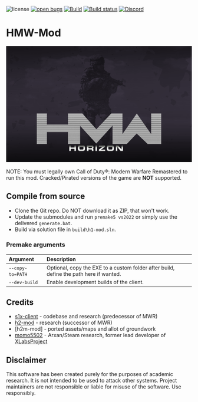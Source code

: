 ![license](https://img.shields.io/github/license/auroramod/h1-mod.svg)
[![open bugs](https://img.shields.io/github/issues/auroramod/h1-mod/bug?label=bugs)](https://github.com/auroramod/h1-mod/issues?q=is%3Aissue+is%3Aopen+label%3Abug)
[![Build](https://github.com/auroramod/h1-mod/workflows/Build/badge.svg)](https://github.com/auroramod/h1-mod/actions)
[![Build status](https://ci.appveyor.com/api/projects/status/0sh80kdnsvm53rno?svg=true)](https://ci.appveyor.com/project/auroramod/h1-mod)
[![Discord](https://img.shields.io/discord/1272500523010097202?color=%237289DA&label=members&logo=discord&logoColor=%23FFFFFF)](https://discord.gg/horizonmw)

# HMW-Mod

<p align="center">
  <img src="assets/github/banner.png?raw=true" />
</p>

NOTE: You must legally own Call of Duty®: Modern Warfare Remastered to run this mod. Cracked/Pirated versions of the game are **NOT** supported.

## Compile from source

- Clone the Git repo. Do NOT download it as ZIP, that won't work.
- Update the submodules and run `premake5 vs2022` or simply use the delivered `generate.bat`.
- Build via solution file in `build\h1-mod.sln`.

### Premake arguments

| Argument                    | Description                                    |
|:----------------------------|:-----------------------------------------------|
| `--copy-to=PATH`            | Optional, copy the EXE to a custom folder after build, define the path here if wanted. |
| `--dev-build`               | Enable development builds of the client. |

## Credits

- [s1x-client](https://github.com/HeartbeatingForCenturies/s1x-client) - codebase and research (predecessor of MWR)
- [h2-mod](https://github.com/fedddddd/h2-mod) - research (successor of MWR)
- [h2m-mod] - ported assets/maps and allot of groundwork
- [momo5502](https://github.com/momo5502) - Arxan/Steam research, former lead developer of [XLabsProject](https://github.com/XLabsProject)

## Disclaimer

This software has been created purely for the purposes of academic research. It is not intended to be used to attack other systems. Project maintainers are not responsible or liable for misuse of the software. Use responsibly.
